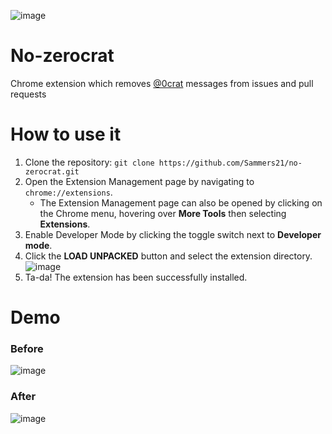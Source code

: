![image](https://user-images.githubusercontent.com/16746106/87172361-cf049880-c2dc-11ea-9be2-7695149e0906.png)

# No-zerocrat
Chrome extension which removes [@0crat](https://github.com/0crat) messages from issues and pull requests

# How to use it

1. Clone the repository: `git clone https://github.com/Sammers21/no-zerocrat.git`
2. Open the Extension Management page by navigating to `chrome://extensions`.
    * The Extension Management page can also be opened by clicking on the Chrome menu, hovering over __More Tools__ then selecting __Extensions__.
3. Enable Developer Mode by clicking the toggle switch next to __Developer mode__.
4. Click the __LOAD UNPACKED__ button and select the extension directory.
![image](https://user-images.githubusercontent.com/16746106/87173749-e3e22b80-c2de-11ea-8ea6-6664c6555c88.png)
5. Ta-da! The extension has been successfully installed.


# Demo

### Before 
![image](https://user-images.githubusercontent.com/16746106/87174503-ea24d780-c2df-11ea-88df-e2f62bb92408.png)

### After
![image](https://user-images.githubusercontent.com/16746106/87174675-353eea80-c2e0-11ea-94e9-6f1abf06613b.png)
